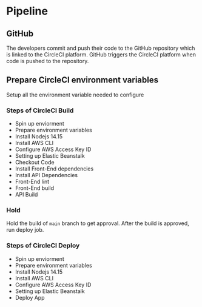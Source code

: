 # Pipeline

## GitHub

The developers commit and push their code to the GitHub repository which is linked to the CircleCI platform. GitHub triggers the CircleCI platform when code is pushed to the repository.

## Prepare CircleCI environment variables

Setup all the environment variable needed to configure

### Steps of CircleCI Build

- Spin up enviorment
- Prepare environment variables
- Install Nodejs 14.15
- Install AWS CLI
- Configure AWS Access Key ID
- Setting up Elastic Beanstalk
- Checkout Code
- Install Front-End dependencies
- Install API Dependencies
- Front-End lint
- Front-End build
- API Build

### Hold

Hold the build of `main` branch to get approval. After the build is approved, run deploy job.

### Steps of CircleCI Deploy

- Spin up enviorment
- Prepare environment variables
- Install Nodejs 14.15
- Install AWS CLI
- Configure AWS Access Key ID
- Setting up Elastic Beanstalk
- Deploy App
